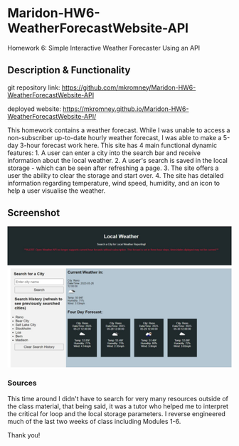 # Maridon-HW6-WeatherForecastWebsite-API
 Homework 6: Simple Interactive Weather Forecaster Using an API

## Description & Functionality

git repository link: https://github.com/mkromney/Maridon-HW6-WeatherForecastWebsite-API

deployed website: https://mkromney.github.io/Maridon-HW6-WeatherForecastWebsite-API/


This homework contains a weather forecast. While I was unable to access a non-subscriber up-to-date hourly weather forecast, I was able to make a 5-day 3-hour forecast work here. This site has 4 main functional dynamic features: 
    1. A user can enter a city into the search bar and receive information about the local weather. 
    2. A user's search is saved in the local storage - which can be seen after refreshing a page. 
    3. The site offers a user the ability to clear the storage and start over. 
    4. The site has detailed information regarding temperature, wind speed, humidity, and an icon to help a user visualise the weather. 

## Screenshot
![Alt text](./Assets/HW%206%20Image.JPG)


### Sources
This time around I didn't have to search for very many resources outside of the class material, that being said, it was a tutor who helped me to interpret the critical for loop and the local storage parameters. I reverse engineered much of the last two weeks of class including Modules 1-6.

Thank you! 